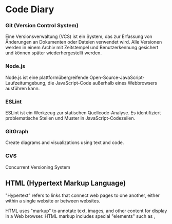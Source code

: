 # Code Diary

### Git (Version Control System)
Eine Versionsverwaltung (VCS) ist ein System, das zur Erfassung von Änderungen an Dokumenten oder Dateien verwendet wird. 
Alle Versionen werden in einem Archiv mit Zeitstempel und Benutzerkennung gesichert und können später wiederhergestellt werden.



### Node.js
Node.js ist eine plattformübergreifende Open-Source-JavaScript-Laufzeitumgebung, 
die JavaScript-Code außerhalb eines Webbrowsers ausführen kann.



### ESLint
ESLint ist ein Werkzeug zur statischen Quellcode-Analyse. 
Es identifiziert problematische Stellen und Muster in JavaScript-Codezeilen.



### GitGraph
Create diagrams and visualizations using text and code.


### CVS
Concurrent Versioning System


## HTML (Hypertext Markup Language)
"Hypertext" refers to links that connect web pages to one another, either within a single website or between websites.

HTML uses "markup" to annotate text, images, and other content for display in a Web browser. HTML markup includes special "elements" such as <head>, <title>, <body>, <header>, <footer> and many others.

### Syntax
The syntax is the grammar of the HTML code.

### Semantics
Semantics describes the meaning of the elements of the code.